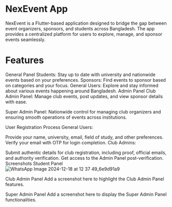 # NexEvent App
NexEvent is a Flutter-based application designed to bridge the gap between event organizers, sponsors, and students across Bangladesh. The app provides a centralized platform for users to explore, manage, and sponsor events seamlessly.

# Features

General Panel
Students: Stay up to date with university and nationwide events based on your preferences.
Sponsors: Find events to sponsor based on categories and your focus.
General Users: Explore and stay informed about various events happening around Bangladesh.
Admin Panel
Club Admin Panel:
Manage club events, post updates, and view sponsor details with ease.

Super Admin Panel:
Nationwide control for managing club organizers and ensuring smooth operations of events across institutions.

User Registration Process
General Users:

Provide your name, university, email, field of study, and other preferences.
Verify your email with OTP for login completion.
Club Admins:

Submit authentic details for club registration, including proof, official emails, and authority verification.
Get access to the Admin Panel post-verification.
Screenshots
Student Panel
![WhatsApp Image 2024-12-18 at 12 37 49_6e9d91a9](https://github.com/user-attachments/assets/76de333a-474f-427c-8c27-c785fb2d68e9)


Club Admin Panel
Add a screenshot here to highlight the Club Admin Panel features.

Super Admin Panel
Add a screenshot here to display the Super Admin Panel functionalities.
